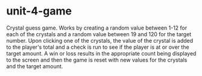 # unit-4-game
Crystal guess game. Works by creating a random value between 1-12 for each of the crystals and a random value between 19 and 120 for the target number. Upon clicking one of the crystals, the value of the crystal is added to the player's total and a check is run to see if the player is at or over the target amount. A win or loss results in the appropriate count being displayed to the screen and then the game is reset with new values for the crystals and the target amount. 